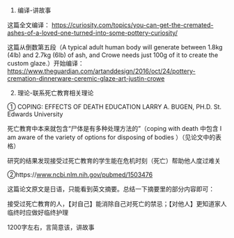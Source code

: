 


1. 编译-讲故事

这篇全文编译：
https://curiosity.com/topics/you-can-get-the-cremated-ashes-of-a-loved-one-turned-into-some-pottery-curiosity/

这篇从倒数第五段（A typical adult human body will generate between 1.8kg (4lb) and 2.7kg (6lb) of ash, and Crowe needs just 100g of it to create the custom glaze.）开始编译：
https://www.theguardian.com/artanddesign/2016/oct/24/pottery-cremation-dinnerware-ceremic-glaze-art-justin-crowe


2. 理论-联系死亡教育相关理论

①
COPING: EFFECTS OF DEATH EDUCATION
LARRY A. BUGEN, PH.D.
St. Edwards University

死亡教育中本来就包含“尸体是有多种处理方法的”（coping with death 中包含 I am aware of the variety of
options for disposing of bodies ）（见论文中的表格）

研究的结果发现接受过死亡教育的学生能在危机时刻（死亡）帮助他人度过难关

②https://www.ncbi.nlm.nih.gov/pubmed/1503476

这篇论文原文是日语，只能看到英文摘要。总结一下摘要里的部分内容即可：

接受过死亡教育的人，【对自己】能消除自己对死亡的禁忌；【对他人】更知道家人临终时应做好临终护理



1200字左右，言简意该，讲故事